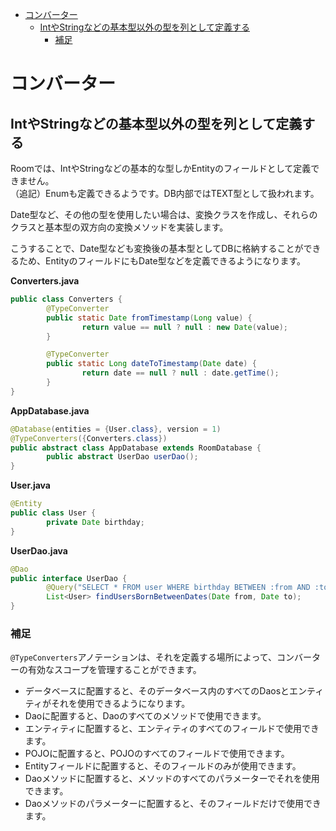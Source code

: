 <!-- TOC depthFrom:1 depthTo:6 withLinks:1 updateOnSave:1 orderedList:0 -->

- [コンバーター](#コンバーター)
	- [IntやStringなどの基本型以外の型を列として定義する](#intやstringなどの基本型以外の型を列として定義する)
		- [補足](#補足)

<!-- /TOC -->


# コンバーター

## IntやStringなどの基本型以外の型を列として定義する

Roomでは、IntやStringなどの基本的な型しかEntityのフィールドとして定義できません。  
（追記）Enumも定義できるようです。DB内部ではTEXT型として扱われます。

Date型など、その他の型を使用したい場合は、変換クラスを作成し、それらのクラスと基本型の双方向の変換メソッドを実装します。

こうすることで、Date型なども変換後の基本型としてDBに格納することができるため、EntityのフィールドにもDate型などを定義できるようになります。


**Converters.java**

```Java
public class Converters {
		@TypeConverter
		public static Date fromTimestamp(Long value) {
				return value == null ? null : new Date(value);
		}

		@TypeConverter
		public static Long dateToTimestamp(Date date) {
				return date == null ? null : date.getTime();
		}
}
```


**AppDatabase.java**

```java
@Database(entities = {User.class}, version = 1)
@TypeConverters({Converters.class})
public abstract class AppDatabase extends RoomDatabase {
		public abstract UserDao userDao();
}
```


**User.java**

```java
@Entity
public class User {
		private Date birthday;
}
```


**UserDao.java**

```Java
@Dao
public interface UserDao {
		@Query("SELECT * FROM user WHERE birthday BETWEEN :from AND :to")
		List<User> findUsersBornBetweenDates(Date from, Date to);
}
```


### 補足

`@TypeConverters`アノテーションは、それを定義する場所によって、コンバーターの有効なスコープを管理することができます。

- データベースに配置すると、そのデータベース内のすべてのDaosとエンティティがそれを使用できるようになります。
- Daoに配置すると、Daoのすべてのメソッドで使用できます。
- エンティティに配置すると、エンティティのすべてのフィールドで使用できます。
- POJOに配置すると、POJOのすべてのフィールドで使用できます。
- Entityフィールドに配置すると、そのフィールドのみが使用できます。
- Daoメソッドに配置すると、メソッドのすべてのパラメーターでそれを使用できます。
- Daoメソッドのパラメーターに配置すると、そのフィールドだけで使用できます。
